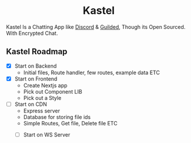 <div>
<div align="center">
  <br />
  <p>
    <!-- <a href="https://kastelapp.org"><h1>Kastel</h1></a> -->
    <h1>Kastel</h1>
  </p>
</div>

Kastel Is a Chatting App like <a href="https://discord.com">Discord</a> & <a href="https://guilded.gg">Guilded</a>, Though its Open Sourced. With Encrypted Chat.

## Kastel Roadmap

- [x] Start on Backend
  - Initial files, Route handler, few routes, example data ETC
- [X] Start on Frontend
  - Create Nextjs app
  - Pick out Component LIB
  - Pick out a Style
- [ ] Start on CDN
  - Express server
  - Database for storing file ids
  - Simple Routes, Get file, Delete file ETC
  - [ ] Start on WS Server
 


</div>
